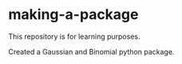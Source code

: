 # making-a-package
This repository is for learning purposes. 


Created a Gaussian and Binomial python package.
